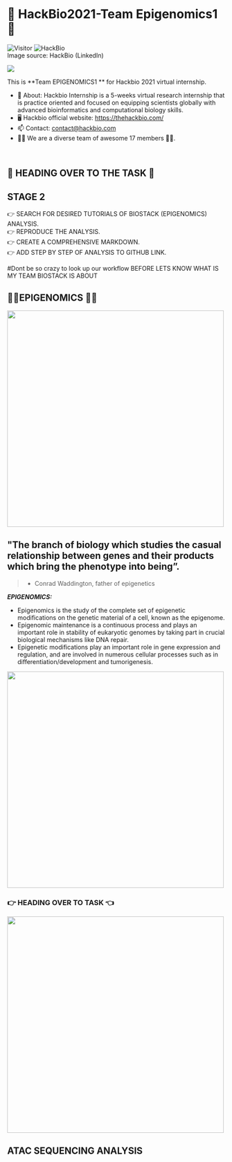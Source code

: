 # 🤩 HackBio2021-Team Epigenomics1 🤩
 ![Visitor](https://visitor-badge.laobi.icu/badge?page_id=DSJawanth.HACKBIO_2021_TEAM_EPIGENOMICS1)
  ![HackBio](https://media-exp1.licdn.com/dms/image/C561BAQHKcVQGbcedOA/company-background_10000/0/1598491473588?e=2159024400&v=beta&t=rxECjvQ_YSc28Dn0n9YOtDoFFmvXjatRiqc__C2mpU0) <br>
  Image source: HackBio (LinkedIn) 
  
   <img src="https://i.redd.it/sc0r7yw63b231.gif"> 
  
 This is **Team EPIGENOMICS1 ** for Hackbio 2021 virtual internship.
 
- 🌱 About: Hackbio Internship is a 5-weeks virtual research internship that is practice oriented and focused on equipping scientists globally with advanced bioinformatics and      computational biology skills. 
- :desktop_computer: Hackbio official website: https://thehackbio.com/
- 📫 Contact: contact@hackbio.com
- :man_technologist: We are a diverse team of awesome 17 members 👩‍💻.
<!---
![Top Langs](https://github-readme-stats.vercel.app/api/top-langs/?username=DSJawanth&layout=compact)
--->

<br>  

##  :scroll: HEADING OVER TO THE TASK :scroll:
## STAGE 2

👉 SEARCH FOR DESIRED TUTORIALS OF BIOSTACK (EPIGENOMICS) ANALYSIS.<br>
👉 REPRODUCE THE ANALYSIS.<br>
👉 CREATE A COMPREHENSIVE MARKDOWN.<br>
👉 ADD STEP BY STEP OF ANALYSIS TO GITHUB LINK.<br>

#Dont be so crazy to look up our workflow 
BEFORE LETS KNOW WHAT IS MY TEAM BIOSTACK IS ABOUT

## :woman_scientist:**EPIGENOMICS** :man_scientist:

<img src="https://thumbs.gfycat.com/CelebratedHelpfulHoneyeater-size_restricted.gif" width="500px">

## "The branch of biology which studies the casual relationship between genes and their products which bring the phenotype into being”.
> - Conrad Waddington, father of epigenetics

***EPIGENOMICS:***
- Epigenomics is the study of the complete set of epigenetic modifications on the genetic material of a cell, known as the epigenome.<br>
- Epigenomic maintenance is a continuous process and plays an important role in stability of eukaryotic genomes by taking part in crucial biological mechanisms like DNA repair.<br>
- Epigenetic modifications play an important role in gene expression and regulation, and are involved in numerous cellular processes such as in differentiation/development and tumorigenesis.<br>

<img src="https://www.whatisepigenetics.com/wp-content/uploads/2013/07/dna-chromatin-histone.jpg" width ="500px">

### :point_right: HEADING OVER TO TASK :point_left:


<img src="https://c.tenor.com/hmoSrzzvK7UAAAAC/thanos-snap.gif" width="500px">


## ATAC SEQUENCING  ANALYSIS


         
 


